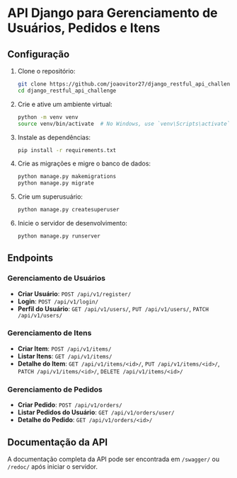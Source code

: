 # API Django para Gerenciamento de Usuários, Pedidos e Itens

## Configuração

1. Clone o repositório:
    ```bash
    git clone https://github.com/joaovitor27/django_restful_api_challenge.git
    cd django_restful_api_challenge
    ```

2. Crie e ative um ambiente virtual:
    ```bash
    python -m venv venv
    source venv/bin/activate  # No Windows, use `venv\Scripts\activate`
    ```

3. Instale as dependências:
    ```bash
    pip install -r requirements.txt
    ```

4. Crie as migrações e migre o banco de dados:
    ```bash
    python manage.py makemigrations
    python manage.py migrate
    ```

5. Crie um superusuário:
    ```bash
    python manage.py createsuperuser
    ```

6. Inicie o servidor de desenvolvimento:
    ```bash
    python manage.py runserver
    ```

## Endpoints

### Gerenciamento de Usuários

- **Criar Usuário**: `POST /api/v1/register/`
- **Login**: `POST /api/v1/login/`
- **Perfil do Usuário**: `GET /api/v1/users/`, `PUT /api/v1/users/`, `PATCH /api/v1/users/`

### Gerenciamento de Itens

- **Criar Item**: `POST /api/v1/items/`
- **Listar Itens**: `GET /api/v1/items/`
- **Detalhe do Item**: `GET /api/v1/items/<id>/`, `PUT /api/v1/items/<id>/`, `PATCH /api/v1/items/<id>/`, `DELETE /api/v1/items/<id>/`

### Gerenciamento de Pedidos

- **Criar Pedido**: `POST /api/v1/orders/`
- **Listar Pedidos do Usuário**: `GET /api/v1/orders/user/`
- **Detalhe do Pedido**: `GET /api/v1/orders/<id>/`

## Documentação da API

A documentação completa da API pode ser encontrada em `/swagger/` ou `/redoc/` após iniciar o servidor.

